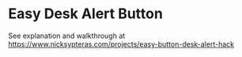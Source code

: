 # Easy Desk Alert Button

See explanation and walkthrough at https://www.nicksypteras.com/projects/easy-button-desk-alert-hack
